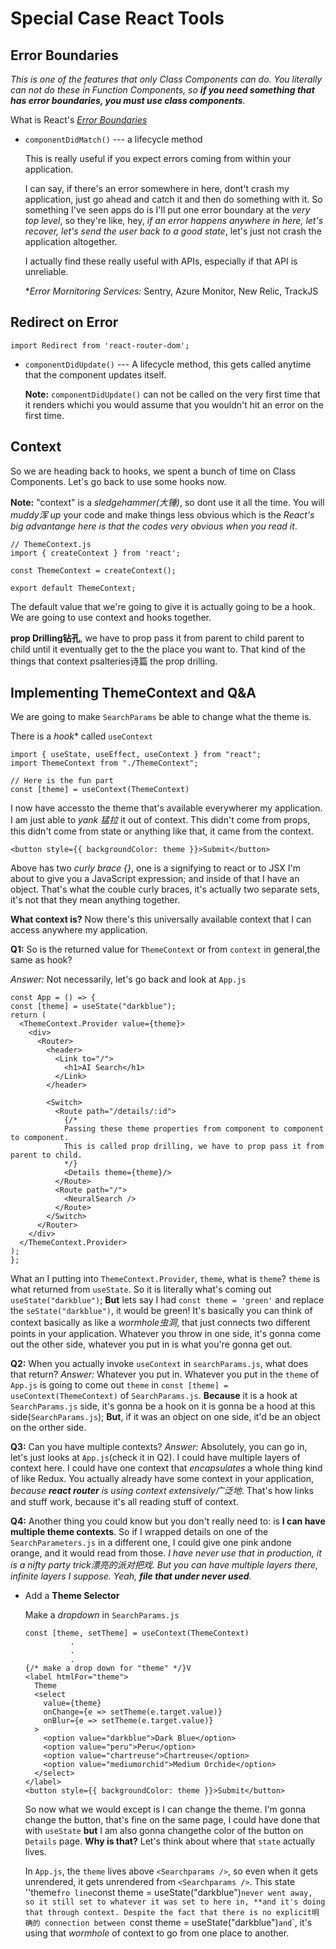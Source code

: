 # Special Case React Tools

## Error Boundaries

*This is one of the features that only Class Components can do. You literally can not do these in Function Components, so **if you need something that has error boundaries, you must use class components**.*

What is React's *[Error Boundaries](https://zh-hans.reactjs.org/docs/error-boundaries.html)*

- `componentDidMatch()` --- a lifecycle method

  This is really useful if you expect errors coming from within your application.

  I can say, if there's an  error somewhere in here, dont't crash my application, just go ahead and catch it and then do something with it. So something I've seen apps do is I'll put one error boundary at the *very top level*, so they're like, hey, *if  an error happens anywhere in here, let's recover, let's send the user back to a good state*, let's just not crash the application altogether.

  I actually find these really useful with APIs, especially if that  API is unreliable.

  **Error Mornitoring Services:* Sentry, Azure Monitor, New Relic, TrackJS

## Redirect on Error

  `import Redirect from 'react-router-dom';`

- `componentDidUpdate()` --- A lifecycle method, this gets called anytime that the component updates itself. 

  **Note:** `componentDidUpdate()` can not be called on the very first time that it renders whichi you would assume that you wouldn't hit an error on the first time.

## Context

  So we are heading back to hooks, we spent a bunch of time on Class Components. Let's go back to use some hooks now.

  **Note:** "context" is a *sledgehammer(大锤)*, so dont use it all the time. You will *muddy浑 up* your code and make things less obvious which is the *React's big advantange  here is that the codes very obvious when you read it*.

  ```
  // ThemeContext.js
  import { createContext } from 'react';

  const ThemeContext = createContext();

  export default ThemeContext;
  ```
  The default value that we're going to give it is actually going to be a hook. We are going to use context and  hooks together.

  **prop Drilling钻孔**, we have to prop pass it from parent to child parent to child until it  eventually get to the the place you want to. That kind of the things that context psalteries诗篇 the prop drilling.

## Implementing ThemeContext and Q&A

  We are going  to make `SearchParams` be able to change what the theme is. 

  There is a *hook** called `useContext`
 
  ```
  import { useState, useEffect, useContext } from "react";
  import ThemeContext from "./ThemeContext";

  // Here is the fun part
  const [theme] = useContext(ThemeContext)
  ```

  I now  have accessto the theme that's available everywherer my application. I am just able to *yank 猛拉* it out of context. This didn't come from props, this didn't come from state or anything like that, it came from the  context.

  `<button style={{ backgroundColor: theme }}>Submit</button>`

  Above has two *curly brace {}*, one is a signifying to react or to JSX I'm about to give you a JavaScript expression; and inside of that I have an object. That's what the couble curly braces, it's actually two separate sets, it's not that they mean anything together.

  **What context is?** Now there's this universally available context that I can access anywhere my application.

  **Q1:** So is the returned value for `ThemeContext` or from `context` in general,the  same  as hook?

  *Answer:* Not necessarily, let's go back and look at `App.js`

  ```
  const App = () => {
  const [theme] = useState("darkblue");
  return (
    <ThemeContext.Provider value={theme}>
      <div>
        <Router>
          <header>
            <Link to="/">
              <h1>AI Search</h1>
            </Link>
          </header>

          <Switch>
            <Route path="/details/:id">
              {/*
              Passing these theme properties from component to component to component.
              This is called prop drilling, we have to prop pass it from parent to child.
              */}
              <Details theme={theme}/>
            </Route>
            <Route path="/">
              <NeuralSearch />
            </Route>
          </Switch>
        </Router>
      </div>
    </ThemeContext.Provider>
  );
};

  ```
  What an I putting into `ThemeContext.Provider`, `theme`, what  is `theme`? `theme` is what returned  from `useState`. So it is  literally what's coming out `useState("darkblue")`; **But** lets say I had `const theme = 'green'` and replace the `seState("darkblue")`, it would be green! It's  basically you can think of context basically as like a *wormhole虫洞*, that just connects two different points in your application. Whatever you throw in one side, it's gonna come out the  other side, whatever you  put in is what you're gonna get out.

  **Q2:** When you actually invoke `useContext` in `searchParams.js`, what does that return?
  *Answer:* Whatever you put in. Whatever you put in the `theme` of `App.js` is going  to come out `theme` in `const [theme] = useContext(ThemeContext)` of `SearchParams.js`. **Because** it is a hook at `SearchParams.js` side, it's gonna be a hook on it is  gonna be a hood at this side(`SearchParams.js`); **But**, if it was  an object on one side, it'd be an object on the orther side.

  **Q3:** Can you have multiple contexts?
  *Answer:* Absolutely, you can go in, let's just looks at `App.js`(check it in Q2). I could have multiple layers of context here. I could have one context that *encapsulates* a whole thing kind of like Redux. You actually already have some context  in your application, *because **react router** is using  context extensively广泛地*. That's  how  links  and stuff work, because it's all reading stuff of context.
  
  **Q4:** Another thing you could know but you don't really need to: is **I can have multiple theme contexts**. So if I wrapped details on one of the `SearchParameters.js` in a different one, I could give one pink andone orange, and  it would read from those. *I have never use  that  in production, it  is a nifty party trick漂亮的派对把戏. But you can have multiple layers there, infinite layers I suppose. Yeah, **file that under never used**.*

- Add a **Theme Selector**

  Make a *dropdown* in `SearchParams.js`

  ```
  const [theme, setTheme] = useContext(ThemeContext)
  			.
			.
			.
  {/* make a drop down for "theme" */}V
  <label htmlFor="theme">
    Theme
    <select
	  value={theme}
      onChange={e => setTheme(e.target.value)}
  	  onBlur={e => setTheme(e.target.value)}
	>
	  <option value="darkblue">Dark Blue</option>
	  <option value="peru">Peru</option>
	  <option value="chartreuse">Chartreuse</option>
	  <option value="mediumorchid">Medium Orchide</option>
    </select>
  </label>
  <button style={{ backgroundColor: theme }}>Submit</button>
  
  ```

  So now what we would except is I can change the theme. I'm gonna change the button, that's fine on the same page, I could have done that with `useState` **but** I am also gonna changethe color of the button on `Details` page. **Why is that?** Let's think about where that `state` actually lives. 

  In `App.js`, the `theme` lives above `<Searchparams />`, so even when it  gets unrendered, it gets unrendered from `<Searchparams />`. This state ''theme` fro line `const theme = useState("darkblue")` never went away, so it still set to whatever it was set to here in `<Searchparams />`, **and it's doing that through context. Despite the fact that there is no explicit明确的 connection between `const theme = useState("darkblue")` and `<Searchparams />`, it's using  that *wormhole* of context to go from one place to another.
